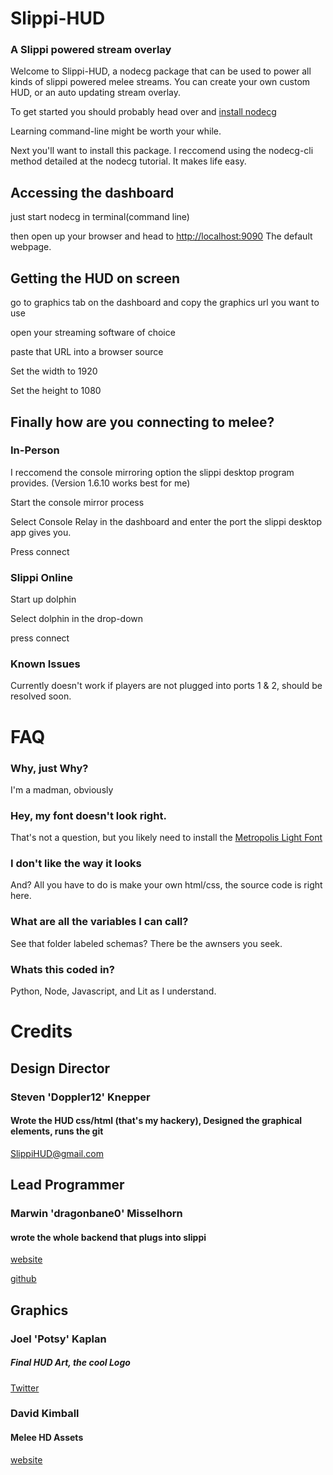 # Slippi-HUD
### A Slippi powered stream overlay

Welcome to Slippi-HUD, a nodecg package that can be used to power all kinds of slippi powered melee streams. You can create your own custom HUD, or an auto updating stream overlay.

To get started you should probably head over and [install nodecg](https://nodecg.dev)

Learning command-line might be worth your while.

Next you'll want to install this package. I reccomend using the nodecg-cli method detailed at the nodecg tutorial. It makes life easy.

## Accessing the dashboard
just start nodecg in terminal(command line) 

then open up your browser and head to [http://localhost:9090](http://localhost:9090) The default webpage.

## Getting the HUD on screen
go to graphics tab on the dashboard and copy the graphics url you want to use

open your streaming software of choice

paste that URL into a browser source

Set the width to 1920

Set the height to 1080

## Finally how are you connecting to melee?

### In-Person
I reccomend the console mirroring option the slippi desktop program provides. (Version 1.6.10 works best for me)

Start the console mirror process

Select Console Relay in the dashboard and enter the port the slippi desktop app gives you.

Press connect

### Slippi Online
Start up dolphin

Select dolphin in the drop-down 

press connect

### Known Issues
Currently doesn't work if players are not plugged into ports 1 & 2, should be resolved soon.

# FAQ
### Why, just Why?
I'm a madman, obviously
### Hey, my font doesn't look right.
That's not a question, but you likely need to install the [Metropolis Light Font](https://www.1001fonts.com/metropolis-font.html)
### I don't like the way it looks
And? All you have to do is make your own html/css, the source code is right here.
### What are all the variables I can call?
See that folder labeled schemas? There be the awnsers you seek.
### Whats this coded in?
Python, Node, Javascript, and Lit as I understand.
# Credits
## Design Director
### Steven 'Doppler12' Knepper
#### Wrote the HUD css/html (that's my hackery), Designed the graphical elements, runs the git
SlippiHUD@gmail.com

## Lead Programmer
### Marwin 'dragonbane0' Misselhorn
#### wrote the whole backend that plugs into slippi
[website](https://misselhorn.xyz/)

[github](https://github.com/dragonbane0)

## Graphics
### Joel 'Potsy' Kaplan
##### Final HUD Art, the cool Logo
[Twitter](https://twitter.com/potsyjk)

### David Kimball
#### Melee HD Assets
[website](http://davidvkimball.com)
